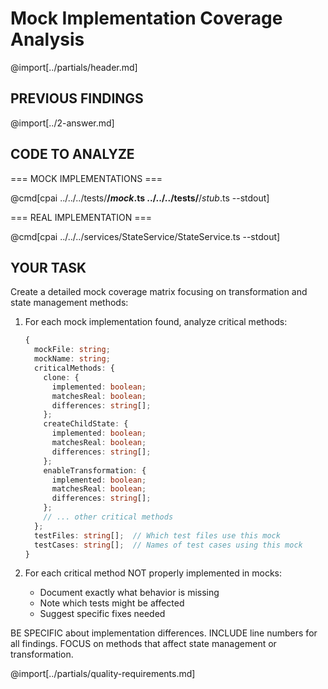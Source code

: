 # Mock Implementation Coverage Analysis

@import[../partials/header.md]

## PREVIOUS FINDINGS

@import[../2-answer.md]

## CODE TO ANALYZE

=== MOCK IMPLEMENTATIONS ===

@cmd[cpai ../../../tests/**/*mock*.ts ../../../tests/**/*stub*.ts --stdout]

=== REAL IMPLEMENTATION ===

@cmd[cpai ../../../services/StateService/StateService.ts --stdout]

## YOUR TASK

Create a detailed mock coverage matrix focusing on transformation and state management methods:

1. For each mock implementation found, analyze critical methods:
   ```typescript
   {
     mockFile: string;
     mockName: string;
     criticalMethods: {
       clone: {
         implemented: boolean;
         matchesReal: boolean;
         differences: string[];
       };
       createChildState: {
         implemented: boolean;
         matchesReal: boolean;
         differences: string[];
       };
       enableTransformation: {
         implemented: boolean;
         matchesReal: boolean;
         differences: string[];
       };
       // ... other critical methods
     };
     testFiles: string[];  // Which test files use this mock
     testCases: string[];  // Names of test cases using this mock
   }
   ```

2. For each critical method NOT properly implemented in mocks:
   - Document exactly what behavior is missing
   - Note which tests might be affected
   - Suggest specific fixes needed

BE SPECIFIC about implementation differences.
INCLUDE line numbers for all findings.
FOCUS on methods that affect state management or transformation.

@import[../partials/quality-requirements.md] 